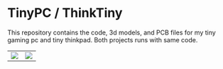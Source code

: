 # TinyPC / ThinkTiny

This repository contains the code, 3d models, and PCB files for my tiny gaming pc and tiny thinkpad. Both projects runs with same code.


| | |
|---------| ---------|
| [![](tinypc_video_link_image.jpg)](https://youtu.be/rgKiFqHrE0A "TinyPC video") | [![](thinktiny_video_link_image.jpg)](https://youtu.be/0wcxMr_ZupM "ThinkTiny video") |
